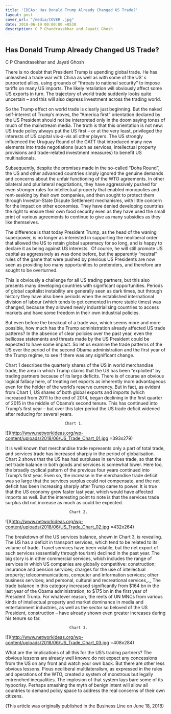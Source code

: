 ```yaml
---
title: 'IDEAs: Has Donald Trump Already Changed US Trade?'
layout: post
cover_url: "/media/COVER .jpg"
date: 2018-06-19 00:00:00 +0530
description: C P Chandrasekhar and Jayati Ghosh
---
```

## Has Donald Trump Already Changed US Trade?

C P Chandrasekhar and Jayati Ghosh

There is no doubt that President Trump is upending global trade. He  has unleashed a trade war with China as well as with some of the US’ s  purported allies, using grounds of “threats to national security” to  impose tariffs on many US imports. The likely retaliation will obviously  affect some US exports in turn. The trajectory of world trade suddenly  looks quite uncertain – and this will also depress investment across the  trading world.

So the Trump effect on world trade is clearly just beginning. But the  naked self-interest of Trump’s moves, the “America first” orientation  declared by the US President should not be interpreted only in the doom  saying tones of much of the mainstream media. The truth is that this  orientation is not new: US trade policy always put the US first – or at  the very least, privileged the interests of US capital vis-à-vis all  other players. The US strongly influenced the Uruguay Round of the GATT  that introduced many new elements into trade negotiations (such as  services, intellectual property provisions and trade-related investment  measures) to benefit US multinationals.

Subsequently, despite the promises made in the so-called “Doha  Round”, the US and other advanced countries simply ignored the genuine  demands and concerns about the unfair functioning of the WTO agreements.  In other bilateral and plurilateral negotiations, they have  aggressively pushed for even stronger rules for intellectual property  that enabled monopolies and rent-seeking by their own companies, and  then sought to protect them through Investor-State Dispute Settlement  mechanisms, with little concern for the impact on other economies. They  have denied developing countries the right to ensure their own food  security even as they have used the small print of various agreements to  continue to give as many subsidies as they like themselves.

The difference is that today President Trump, as the head of the  waning superpower, is no longer as interested in supporting the  neoliberal order that allowed the US to retain global supremacy for so  long, and is happy to declare it as being against US interests.  Of  course, he will still promote US capital as aggressively as was done  before, but the apparently “neutral” rules of the game that were pushed  by previous US Presidents are now seen as providing too many  opportunities to pretenders, and therefore are sought to be overturned.

This is obviously a challenge for all US trading partners, but this  also presents many developing countries with significant opportunities.  Periods of global capitalist instability are generally seen as dark  times, but through history they have also been periods when the  established international division of labour (which tends to get  cemented in more stable times) was changed, because they allowed newly  industrialising countries to access markets and have some freedom in  their own industrial policies.

But even before the breakout of a trade war, which seems more and  more possible, how much has the Trump administration already affected US  trade patterns? In the absence of clear policies over the past year,  even the bellicose statements and threats made by the US President could  be expected to have some impact. So let us examine the trade patterns  of the US over the period of the second Obama administration and the  first year of the Trump regime, to see if there was any significant  change.

Chart 1 describes the quarterly shares of the US in world merchandise  trade, the area in which Trump claims that the US has been “exploited”  by trading partners because of its large deficits. There is of course an  obvious logical fallacy here, of treating net exports as inherently  more advantageous even for the holder of the world’s reserve currency.  But in fact, as evident from Chart 1, US shares of both global exports  and imports (which increased from 2011 to the end of 2014, began  declining in the first quarter of 2015 in the middle of Obama’s second  tenure. This has continued into Trump’s first year – but over this later  period the US trade deficit widened after reducing for several years.

                              Chart 1.

![](http://www.networkideas.org/wp-content/uploads/2018/06/US_Trade_Chart_01.jpg =393x279)

It is well known that merchandise trade represents only a part of  total trade, and services trade has increased sharply in the period of  globalisation. Chart 2 shows that the US has had surpluses in services  trade, so that the net trade balance in both goods and services is  somewhat lower. Here too, the broadly cyclical pattern of the previous  four years continued into Trump’s first year. Even so, the increase in  the merchandise trade deficit was so large that the services surplus  could not compensate, and the net deficit has been increasing sharply  after Trump came to power. It is true that the US economy grew faster  last year, which would have affected imports as well. But the  interesting point to note is that the services trade surplus did not  increase as much as could be expected.

                                Chart 2.

![](http://www.networkideas.org/wp-content/uploads/2018/06/US_Trade_Chart_02.jpg =432x264)

The breakdown of the US services balance, shown in Chart 3, is  revealing. The US has a deficit in transport services, which tend to be  related to its volume of trade. Travel services have been volatile, but  the net export of such services (essentially through tourism) declined  in the past year. The big story is in other commercial services, which  includes the range of services in which US companies are globally  competitive: construction; insurance and pension services; charges for  the use of intellectual property; telecommunications, computer and  information services; other business services; and personal, cultural  and recreational services_._ The trade balance in this category  increased significantly from $164 bn in the last year of the Obama  administration, to $175 bn in the first year of President Trump. For  whatever reason, the rents of UN MNCs from various kinds of intellectual  property and market dominance in media and entertainment industries, as  well as the sector so beloved of the US President, construction – have  already shown even greater increases during his tenure so far.

                                Chart 3.

![](http://www.networkideas.org/wp-content/uploads/2018/06/US_Trade_Chart_03.jpg =408x284)

What are the implications of all this for the US’s trading partners?  The obvious lessons are already well known: do not expect any  concessions from the US on any front and watch your own back. But there  are other less obvious lessons. Pious neoliberal multilateralism, as  expressed in the rules and operations of the WTO, created a system of  monstrous but legally entrenched inequalities. The implosion of that  system lays bare some of its hypocrisy. Perhaps smashing the myth of  benign intent will allow all countries to demand policy space to address  the real concerns of their own citizens.

\(This article was originally published in the Business Line on June 18, 2018)